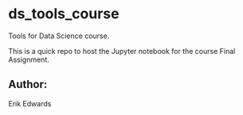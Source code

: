 # ds_tools_course
Tools for Data Science course.

This is a quick repo to host the Jupyter notebook for the course Final Assignment.  

## Author:  
Erik Edwards
